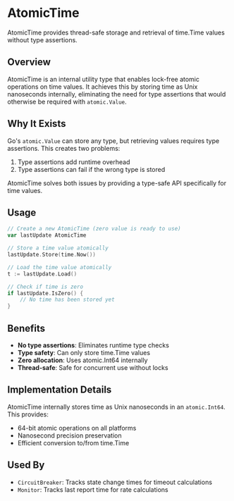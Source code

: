 # AtomicTime

AtomicTime provides thread-safe storage and retrieval of time.Time values without type assertions.

## Overview

AtomicTime is an internal utility type that enables lock-free atomic operations on time values. It achieves this by storing time as Unix nanoseconds internally, eliminating the need for type assertions that would otherwise be required with `atomic.Value`.

## Why It Exists

Go's `atomic.Value` can store any type, but retrieving values requires type assertions. This creates two problems:
1. Type assertions add runtime overhead
2. Type assertions can fail if the wrong type is stored

AtomicTime solves both issues by providing a type-safe API specifically for time values.

## Usage

```go
// Create a new AtomicTime (zero value is ready to use)
var lastUpdate AtomicTime

// Store a time value atomically
lastUpdate.Store(time.Now())

// Load the time value atomically
t := lastUpdate.Load()

// Check if time is zero
if lastUpdate.IsZero() {
    // No time has been stored yet
}
```

## Benefits

- **No type assertions**: Eliminates runtime type checks
- **Type safety**: Can only store time.Time values
- **Zero allocation**: Uses atomic.Int64 internally
- **Thread-safe**: Safe for concurrent use without locks

## Implementation Details

AtomicTime internally stores time as Unix nanoseconds in an `atomic.Int64`. This provides:
- 64-bit atomic operations on all platforms
- Nanosecond precision preservation
- Efficient conversion to/from time.Time

## Used By

- `CircuitBreaker`: Tracks state change times for timeout calculations
- `Monitor`: Tracks last report time for rate calculations